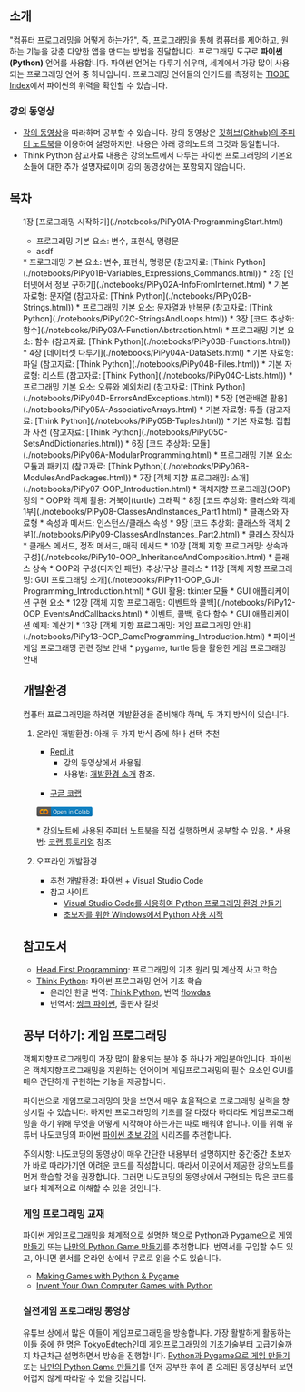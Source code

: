 ## 소개

"컴퓨터 프로그래밍을 어떻게 하는가?", 
즉, 프로그래밍을 통해 컴퓨터를 제어하고, 원하는 기능을 갖춘 다양한 앱을 만드는 방법을 전달합니다.
프로그래밍 도구로 **파이썬(Python)** 언어를 사용합니다.
파이썬 언어는 다루기 쉬우며, 세계에서 가장 많이 사용되는 프로그래밍 언어 중 하나입니다.
프로그래밍 언어들의 인기도를 측정하는 
[TIOBE Index](https://www.tiobe.com/tiobe-index/)에서 
파이썬의 위력을 확인할 수 있습니다.

### 강의 동영상

* [강의 동영상](https://www.youtube.com/playlist?list=PL5aSjzJqCaPY0Nyu_hUVU8_HhBARlgP-f)을 
    따라하며 공부할 수 있습니다. 
    강의 동영상은 
    [깃허브(Github)의 주피터 노트북](https://github.com/liganega/ProgInPython)을
    이용하여 설명하지만, 내용은 아래 강의노트의 그것과 동일합니다. 
* Think Python 참고자료 내용은 강의노트에서 다루는 파이썬 프로그래밍의 기본요소들에 대한 추가 설명자료이며
    강의 동영상에는 포함되지 않습니다.

## 목차

<ul style="list-style: none;">
    <li>1장 [프로그래밍 시작하기](./notebooks/PiPy01A-ProgrammingStart.html)</li>
    <ul>
        <li>프로그래밍 기본 요소: 변수, 표현식, 명령문 </li>
        <li>asdf</li
    </ul>
</ul>    
    * 프로그래밍 기본 요소: 변수, 표현식, 명령문 
        (참고자료: [Think Python](./notebooks/PiPy01B-Variables_Expressions_Commands.html))
* 2장 [인터넷에서 정보 구하기](./notebooks/PiPy02A-InfoFromInternet.html)
    * 기본 자료형: 문자열 
        (참고자료: [Think Python](./notebooks/PiPy02B-Strings.html))
    * 프로그래밍 기본 요소: 문자열과 반복문 
        (참고자료: [Think Python](./notebooks/PiPy02C-StringsAndLoops.html))
* 3장 [코드 추상화: 함수](./notebooks/PiPy03A-FunctionAbstraction.html)
    * 프로그래밍 기본 요소: 함수 
        (참고자료: [Think Python](./notebooks/PiPy03B-Functions.html))
* 4장 [데이터셋 다루기](./notebooks/PiPy04A-DataSets.html)
    * 기본 자료형: 파일 
        (참고자료: [Think Python](./notebooks/PiPy04B-Files.html))
    * 기본 자료형: 리스트 
        (참고자료: [Think Python](./notebooks/PiPy04C-Lists.html))
    * 프로그래밍 기본 요소: 오류와 예외처리 
        (참고자료: [Think Python](./notebooks/PiPy04D-ErrorsAndExceptions.html))
* 5장 [연관배열 활용](./notebooks/PiPy05A-AssociativeArrays.html)
    * 기본 자료형: 튜플 
        (참고자료: [Think Python](./notebooks/PiPy05B-Tuples.html))
    * 기본 자료형: 집합과 사전 
        (참고자료: [Think Python](./notebooks/PiPy05C-SetsAndDictionaries.html))
* 6장 [코드 추상화: 모듈](./notebooks/PiPy06A-ModularProgramming.html)
    * 프로그래밍 기본 요소: 모듈과 패키지 
        (참고자료: [Think Python](./notebooks/PiPy06B-ModulesAndPackages.html))
* 7장 [객체 지향 프로그래밍: 소개](./notebooks/PiPy07-OOP_Introduction.html)
    * 객체지향 프로그래밍(OOP) 정의
    * OOP와 객체 활용: 거북이(turtle) 그래픽
* 8장 [코드 추상화: 클래스와 객체 1부](./notebooks/PiPy08-ClassesAndInstances_Part1.html)
    * 클래스와 자료형
    * 속성과 메서드: 인스턴스/클래스 속성
* 9장 [코드 추상화: 클래스와 객체 2부](./notebooks/PiPy09-ClassesAndInstances_Part2.html)
    * 클래스 장식자
    * 클래스 메서드, 정적 메서드, 매직 메서드
* 10장 [객체 지향 프로그래밍: 상속과 구성](./notebooks/PiPy10-OOP_InheritanceAndComposition.html)
    * 클래스 상속
    * OOP와 구성(디자인 패턴): 추상/구상 클래스
* 11장 [객체 지향 프로그래밍: GUI 프로그래밍 소개](./notebooks/PiPy11-OOP_GUI-Programming_Introduction.html)
    * GUI 활용: tkinter 모듈
    * GUI 애플리케이션 구현 요소
* 12장 [객체 지향 프로그래밍: 이벤트와 콜백](./notebooks/PiPy12-OOP_EventsAndCallbacks.html)
    * 이벤트, 콜백, 람다 함수
    * GUI 애플리케이션 예제: 계산기
* 13장 [객체 지향 프로그래밍: 게임 프로그래밍 안내](./notebooks/PiPy13-OOP_GameProgramming_Introduction.html)
    * 파이썬 게임 프로그래밍 관련 정보 안내
    * pygame, turtle 등을 활용한 게임 프로그래밍 안내

## 개발환경

컴퓨터 프로그래밍을 하려면 개발환경을 준비해야 하며, 두 가지 방식이 있습니다.

1. 온라인 개발환경: 아래 두 가지 방식 중에 하나 선택 추천
    * [Repl.it](https://repl.it)
        * 강의 동영상에서 사용됨.
        * 사용법: [개발환경 소개](https://www.youtube.com/watch?v=dWtCVbuwC_c&list=PL5aSjzJqCaPY0Nyu_hUVU8_HhBARlgP-f&index=3&t=571s) 참조.
    * <p><a href="https://colab.research.google.com/github/liganega/ProgInPython/blob/master/">구글 코랩</a> &nbsp;
    <a href="https://colab.research.google.com/github/liganega/ProgInPython/blob/master/"><img style="vertical-align: middle;height:17px;" alt="Open in Colab" src="openInColab.png"></a></p>
        * 강의노트에 사용된 주피터 노트북을 직접 실행하면서 공부할 수 있음.
        * 사용법: [코랩 튜토리얼](https://www.youtube.com/watch?v=UTc3D_mQm8E&t=747s) 참조
        
1. 오프라인 개발환경
    * 추천 개발환경: 파이썬 + Visual Studio Code
    * 참고 사이트
        * [Visual Studio Code를 사용하여 Python 프로그래밍 환경 만들기](https://www.youtube.com/watch?v=e4n2VnhiI28)
        * [초보자를 위한 Windows에서 Python 사용 시작](https://docs.microsoft.com/ko-kr/windows/python/beginners)

## 참고도서

* [Head First Programming](http://m.hanbit.co.kr/store/books/book_view.html?p_code=B3578815816): 
    프로그래밍의 기초 원리 및 계산적 사고 학습
* [Think Python](http://greenteapress.com/wp/think-python-2e/):
    파이썬 프로그래밍 언어 기초 학습
    * 온라인 한글 번역: [Think Python](https://www.flowdas.com/thinkpython/index.html#thinkpython), 
    번역 [flowdas](https://www.flowdas.com)
    * 번역서: [씽크 파이썬](https://www.gilbut.co.kr/book/view?bookcode=BN001838&perdevice=pc), 출판사 길벗

## 공부 더하기: 게임 프로그래밍

객체지향프로그래밍이 가장 많이 활용되는 분야 중 하나가 게임분야입니다.
파이썬은 객체지향프로그래밍을 지원하는 언어이며 게임프로그래밍의 필수 요소인 GUI를
매우 간단하게 구현하는 기능을 제공합니다.

파이썬으로 게임프로그래밍의 맛을 보면서 매우 효율적으로 프로그래밍 실력을 향상시킬 수 있습니다.
하지만 프로그래밍의 기초를 잘 다졌다 하더라도 게임프로그래밍을 하기 위해
무엇을 어떻게 시작해야 하는가는 따로 배워야 합니다.
이를 위해 유튜버 나도코딩의 파이썬
[파이썬 초보 강의](https://www.youtube.com/watch?v=kWiCuklohdY&list=PLMsa_0kAjjrd8hYYCwbAuDsXZmHpqHvlV)
시리즈를 추천합니다.

주의사항: 나도코딩의 동영상이 매우 간단한 내용부터 설명하지만 중간중간
초보자가 바로 따라가기엔 어려운 코드를 작성합니다.
따라서 이곳에서 제공한 강의노트를 먼저 학습할 것을 권장합니다.
그러면 나도코딩의 동영상에서 구현되는 많은 코드를 보다 체계적으로 이해할 수 있을 것입니다.

### 게임 프로그래밍 교재

파이썬 게임프로그래밍을 체계적으로 설명한 책으로
[Python과 Pygame으로 게임 만들기](http://www.kyobobook.co.kr/product/detailViewKor.laf?ejkGb=KOR&mallGb=KOR&barcode=9788956746159&orderClick=LAG&Kc=) 또는
[나만의 Python Game 만들기](http://www.kyobobook.co.kr/product/detailViewKor.laf?ejkGb=KOR&mallGb=KOR&barcode=9788956746166&orderClick=LOA&Kc=)를
추천합니다.
번역서를 구입할 수도 있고, 아니면 원서를 온라인 상에서 무료로 읽을 수도 있습니다.

* [Making Games with Python & Pygame](http://inventwithpython.com/pygame/)
* [Invent Your Own Computer Games with Python](http://inventwithpython.com/invent4thed/)

### 실전게임 프로그래밍 동영상

유튜브 상에서 많은 이들이 게임프로그래밍을 방송합니다.
가장 활발하게 활동하는 이들 중에 한 명은
[TokyoEdtech](https://www.youtube.com/channel/UC2vm-0XX5RkWCXWwtBZGOXg)인데
게임프로그래밍의 기초기술부터 고급기술까지 차근차근 설명하면서 방송을 진행합니다.
[Python과 Pygame으로 게임 만들기](http://www.kyobobook.co.kr/product/detailViewKor.laf?ejkGb=KOR&mallGb=KOR&barcode=9788956746159&orderClick=LAG&Kc=) 또는
[나만의 Python Game 만들기](http://www.kyobobook.co.kr/product/detailViewKor.laf?ejkGb=KOR&mallGb=KOR&barcode=9788956746166&orderClick=LOA&Kc=)를
먼저 공부한 후에 좀 오래된 동영상부터 보면 어렵지 않게 따라갈 수 있을 것입니다.
